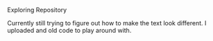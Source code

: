 Exploring Repository 

Currently still trying to figure out how to make the text look different. I uploaded and old code to play around with.



